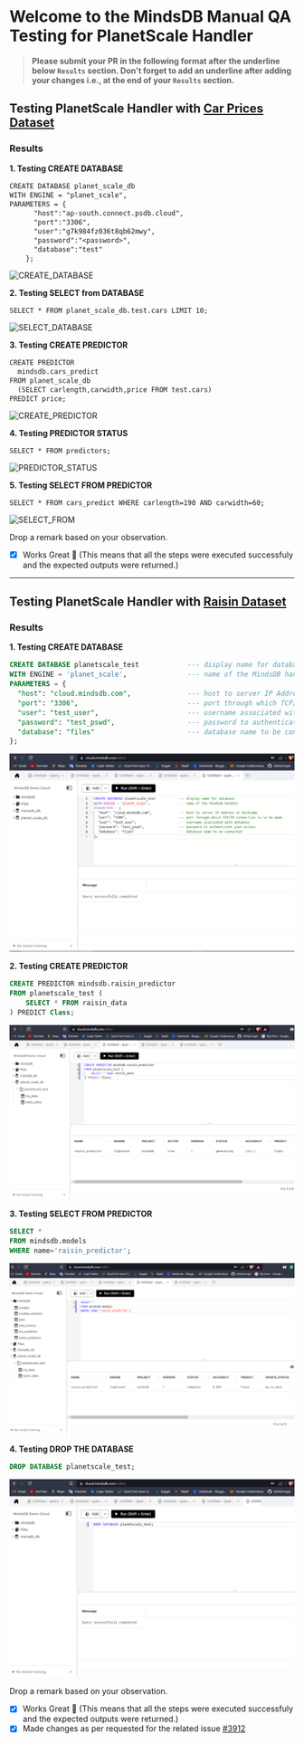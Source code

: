 # Welcome to the MindsDB Manual QA Testing for PlanetScale Handler

> **Please submit your PR in the following format after the underline below `Results` section. Don't forget to add an underline after adding your changes i.e., at the end of your `Results` section.**

## Testing PlanetScale Handler with [Car Prices Dataset](https://www.kaggle.com/code/dronax/car-prices-dataset/data)
### Results
**1. Testing CREATE DATABASE**

```
CREATE DATABASE planet_scale_db
WITH ENGINE = "planet_scale",
PARAMETERS = {
      "host":"ap-south.connect.psdb.cloud",
      "port":"3306",
      "user":"g7k984fz036t8qb62mwy",
      "password":"<password>",
      "database":"test"
    };
```

![CREATE_DATABASE](https://i.imgur.com/5Ud3gCR.png)

**2. Testing SELECT from DATABASE**

```
SELECT * FROM planet_scale_db.test.cars LIMIT 10;
```

![SELECT_DATABASE](https://i.imgur.com/R72on6B.png)

**3. Testing CREATE PREDICTOR**

```
CREATE PREDICTOR 
  mindsdb.cars_predict
FROM planet_scale_db
  (SELECT carlength,carwidth,price FROM test.cars)
PREDICT price;
```

![CREATE_PREDICTOR](https://i.imgur.com/StjrGOf.png)

**4. Testing PREDICTOR STATUS**

```
SELECT * FROM predictors;
```

![PREDICTOR_STATUS](https://i.imgur.com/D2RiAye.png)

**5. Testing SELECT FROM PREDICTOR**

```
SELECT * FROM cars_predict WHERE carlength=190 AND carwidth=60;
```

![SELECT_FROM](https://i.imgur.com/2fTDI7l.png)


Drop a remark based on your observation.
- [x] Works Great 💚 (This means that all the steps were executed successfuly and the expected outputs were returned.)
---

## Testing PlanetScale Handler with [Raisin Dataset](https://www.kaggle.com/datasets/muratkokludataset/raisin-dataset)
### Results
**1. Testing CREATE DATABASE**

```sql
CREATE DATABASE planetscale_test            --- display name for database
WITH ENGINE = 'planet_scale',               --- name of the MindsDB handler 
PARAMETERS = {
  "host": "cloud.mindsdb.com",              --- host to server IP Address or hostname
  "port": "3306",                           --- port through which TCP/IP connection is to be made
  "user": "test_user",                      --- username associated with database
  "password": "test_pswd",                  --- password to authenticate your access
  "database": "files"                       --- database name to be connected
};
```

![CREATE_DATABASE](create-db.png)

**2. Testing CREATE PREDICTOR**

```sql
CREATE PREDICTOR mindsdb.raisin_predictor
FROM planetscale_test (
    SELECT * FROM raisin_data
) PREDICT Class;
```

![CREATE_PREDICTOR](create-predictor.png)

**3. Testing SELECT FROM PREDICTOR**

```sql
SELECT * 
FROM mindsdb.models
WHERE name='raisin_predictor';
```

![SELECT_FROM_PREDICTOR](predict-target.png)

**4. Testing DROP THE DATABASE**

```sql
DROP DATABASE planetscale_test;
```

![DROP_DATABASE](drop-db.png)

Drop a remark based on your observation.
- [x] Works Great 💚 (This means that all the steps were executed successfuly and the expected outputs were returned.)
- [x] Made changes as per requested for the related issue [#3912](https://github.com/mindsdb/mindsdb/issues/3912)
